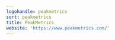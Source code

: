 ```yaml
---
logohandle: peakmetrics
sort: peakmetrics
title: PeakMetrics
website: 'https://www.peakmetrics.com/'
---
```

